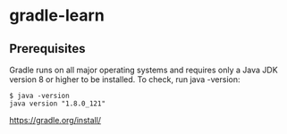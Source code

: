 # gradle-learn


## Prerequisites

Gradle runs on all major operating systems and requires only a Java JDK version 8 or higher to be installed. To check, run java -version:

```
$ java -version
java version "1.8.0_121"
````

https://gradle.org/install/



